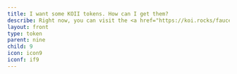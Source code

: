 ```yaml
---
title: I want some KOII tokens. How can I get them?
describe: Right now, you can visit the <a href="https://koi.rocks/faucet" target="_blank">KOII Faucet</a> to get some free KOII. Then you should register an NFT (or make one) on <a href="https://koi.rocks"  target="_blank"> koi.rocks</a> so you can start earning KOII through attention rewards!<br>Very soon, you will be able to run a Koii node and earn by renting a very small amount of space on your computer to help keep the network running. <a href="/form/pre-register/"  target="_blank">Pre-register now!</a>
layout: front
type: token
parent: nine
child: 9
icon: icon9
iconf: if9
---
```

